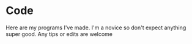 # Code
Here are my programs I've made. I'm a novice so don't expect anything super good. Any tips or edits are welcome
